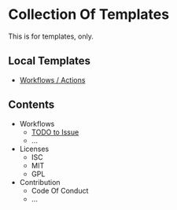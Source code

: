 # Collection Of Templates
This is for templates, only.

## Local Templates
- [Workflows / Actions](.local/Workflows_Actions.md)

## Contents
- Workflows
  - [TODO to Issue](workflows/todo.md)
  - ...
- Licenses
  - ISC
  - MIT
  - GPL
- Contribution
  - Code Of Conduct
  - ...
